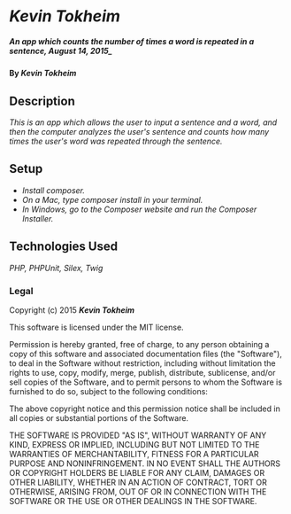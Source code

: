 # _Kevin Tokheim_

##### _An app which counts the number of times a word is repeated in a sentence_, August 14, 2015_

#### By _**Kevin Tokheim**_

## Description

_This is an app which allows the user to input a sentence and a word, and then the computer analyzes the user's sentence and counts how many times the user's word was repeated through the sentence._

## Setup

* _Install composer._
* _On a Mac, type composer install in your terminal._
* _In Windows, go to the Composer website and run the Composer Installer._


## Technologies Used

_PHP, PHPUnit, Silex, Twig_

### Legal

Copyright (c) 2015 **_Kevin Tokheim_**

This software is licensed under the MIT license.

Permission is hereby granted, free of charge, to any person obtaining a copy
of this software and associated documentation files (the "Software"), to deal
in the Software without restriction, including without limitation the rights
to use, copy, modify, merge, publish, distribute, sublicense, and/or sell
copies of the Software, and to permit persons to whom the Software is
furnished to do so, subject to the following conditions:

The above copyright notice and this permission notice shall be included in
all copies or substantial portions of the Software.

THE SOFTWARE IS PROVIDED "AS IS", WITHOUT WARRANTY OF ANY KIND, EXPRESS OR
IMPLIED, INCLUDING BUT NOT LIMITED TO THE WARRANTIES OF MERCHANTABILITY,
FITNESS FOR A PARTICULAR PURPOSE AND NONINFRINGEMENT. IN NO EVENT SHALL THE
AUTHORS OR COPYRIGHT HOLDERS BE LIABLE FOR ANY CLAIM, DAMAGES OR OTHER
LIABILITY, WHETHER IN AN ACTION OF CONTRACT, TORT OR OTHERWISE, ARISING FROM,
OUT OF OR IN CONNECTION WITH THE SOFTWARE OR THE USE OR OTHER DEALINGS IN
THE SOFTWARE.
